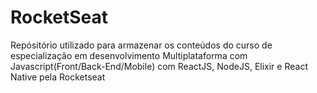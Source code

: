 # RocketSeat
Repósitório utilizado para armazenar os conteúdos do curso de especialização em desenvolvimento Multiplataforma com Javascript(Front/Back-End/Mobile) com ReactJS, NodeJS, Elixir e React Native pela Rocketseat
